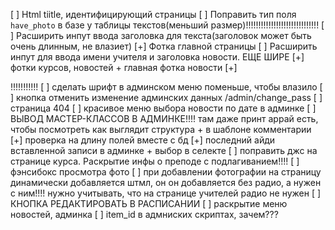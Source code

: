 [ ] Html tiitle, идентифицирующий страницы
[ ] Поправить тип поля `have_photo` в базе у таблицы текстов(меньший размер)!!!!!!!!!!!!!!!!!!!!!!!!!!!!!
[ ] Расширить инпут ввода заголовка для текста(заголовок может быть очень длинным, не влазиет)
[+] Фотка главной страницы
[ ] Расширить инпут для ввода имени учителя и заголовка новости. ЕЩЕ ШИРЕ
[+] фотки курсов, новостей + главная фотка новости
[+] <p class="db_error">!!!!!!!!!!!
[ ] сделать шрифт в админском меню поменьше, чтобы влазило
[ ] кнопка отменить изменение админских данных /admin/change_pass
[ ] страница 404
[ ] красивое меню выбора новости по дате в админке
[ ] ВЫВОД МАСТЕР-КЛАССОВ В АДМИНКЕ!!!! там даже принт аррай есть, чтобы посмотреть как выглядит структура + в шаблоне комментарии
[+] проверка на длину полей вместе с бд
[+] последний айди вставленной записи в админке + выбор в селекте
[ ] поправить джс на странице курса. Раскрытие инфы о преподе с подлагиванием!!!!
[ ] фэнсибокс просмотра фото
[ ] при добавлении фотографии на страницу динамически добавляется штмл, он он добавляется без радио, а нужен с ним!!!!
    нужно учитывать, что на странице учителей радио не нужен
[ ] КНОПКА РЕДАКТИРОВАТЬ В РАСПИСАНИИ
[ ] раскрытие меню новостей, админка
[ ] item_id  в адмниских скриптах, зачем???